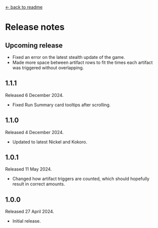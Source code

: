 [← back to readme](README.md)

# Release notes

## Upcoming release

* Fixed an error on the latest stealth update of the game.
* Made more space between artifact rows to fit the times each artifact was triggered without overlapping.

## 1.1.1
Released 6 December 2024.

* Fixed Run Summary card tooltips after scrolling.

## 1.1.0
Released 4 December 2024.

* Updated to latest Nickel and Kokoro.

## 1.0.1
Released 11 May 2024.

* Changed how artifact triggers are counted, which should hopefully result in correct amounts.

## 1.0.0
Released 27 April 2024.

* Initial release.